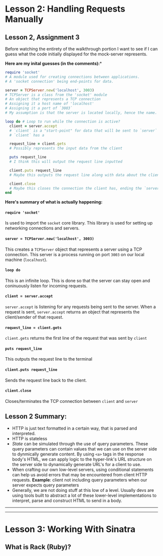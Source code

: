# Lesson 2: Handling Requests Manually 

## Lesson 2, Assignment 3

Before watching the entirety of the walkthrough portion I want to see if I can guess what the code initially displayed for the mock-server represents.

**Here are my inital guesses (in the comments):***
```ruby
require 'socket' 
# A module used for creating connections between applications.
# A 'socket connection' being end-points for data.

server = TCPServer.new('localhost', 3003)
# TCPServer is a class from the 'socket' module
# An object that represents a TCP connection
# Assigning it a host name of 'localhost'
# Assigning it a port of `3003`
# My assumption is that the server is located locally, hence the name.

loop do # Loop to run while the connection is active?
  client = server.accept
  # `client` is a "start-point" for data that will be sent to `server`
  # `client` has a 

  request_line = client.gets
  # Possibly represents the input data from the client 

  puts request_line
  # I think this will output the request line inputted

  client.puts request_line
  # Maybe this outputs the request line along with data about the client

  client.close
  # Maybe this closes the connection the client has, ending the `server` TCP connection?
end
```

**Here's summary of what is actually happening:**
#### `require 'socket'`
Is used to import the `socket` core library. This library is used for setting up networking connections and servers.

#### `server = TCPServer.new('localhost', 3003)`
This creates a `TCPServer` object that represents a server using a TCP connection. This server is a process running on port `3003` on our local machine (`localhost`).

#### `loop do`
This is an infinite loop. This is done so that the server can stay open and coninuously listen for incoming requests.

#### `client = server.accept`
`server.accept` is listening for any requests being sent to the server. When a request is sent, `server.accept` returns an object that represents the client/sender of that request.

#### `request_line = client.gets`
`client.gets` returns the first line of the request that was sent by `client`

#### `puts request_line`
This outputs the request line to the terminal

#### `client.puts request_line`
Sends the request line back to the client.

#### `client.close`
Closes/terminates the TCP connection between `client` and `server`



## Lesson 2 Summary:

- HTTP is just text formatted in a certain way, that is parsed and interpreted.
- HTTP is stateless
- *State* can be simulated through the use of query parameters. These query parameters can contain values that we can use on the server side to dynmically generate content. By using `<a>` tags in the response body's HTML, we can apply logic to the hyper-link's URL structure on the server side to dynamically generate URL's for a client to use.
- When crafting our own low-level servers, using conditional statements can help us avoid errors that may be encountered from client HTTP requests. **Example**: client not including query parameters when our server expects query parameters
- Generally, we are not doing stuff at this low of a level. Usually devs are using tools built to abstract a lot of these lower-level implementations to interpret, parse and construct HTML to send in a body.

---

---


# Lesson 3: Working With Sinatra

## What is Rack (Ruby)?

